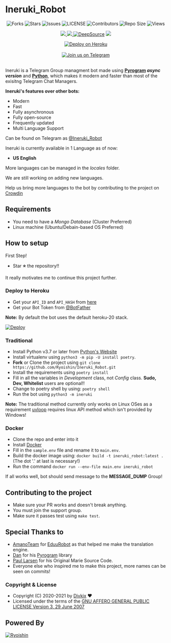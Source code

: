 # Ineruki_Robot

<p align='center'>
  <img src="https://img.shields.io/github/forks/Ryoishin/Ineruki_Robot?style=flat-square" alt="Forks">
  <img src="https://img.shields.io/github/stars/Ryoishin/Ineruki_Robot?style=flat-square" alt="Stars">
  <img src="https://img.shields.io/github/issues/Ryoishin/Ineruki_Robot?style=flat-square" alt="Issues">
  <img src="https://img.shields.io/github/license/Ryoishin/Ineruki_Robot?style=flat-square" alt="LICENSE">
  <img src="https://img.shields.io/github/contributors/Ryoishin/Ineruki_Robot?style=flat-square" alt="Contributors">
  <img src="https://img.shields.io/github/repo-size/Ryoishin/Ineruki_Robot?style=flat-square" alt="Repo Size">
  <img src="https://hits.seeyoufarm.com/api/count/incr/badge.svg?url=https://github.com/Ryoishin/Ineruki_Robot&amp;title=Profile%20Views" alt="Views">
</p>

<p align='center'>
  <a href="https://www.python.org/" alt="made-with-python"> <img src="https://img.shields.io/badge/Made%20with-Python-1f425f.svg?style=flat-square&logo=python&color=blue" /> </a>
  <a href="https://github.com/Ryoishin/Ineruki_Robot" alt="Docker!"> <img src="https://aleen42.github.io/badges/src/docker.svg" /> </a>
  <a href="https://deepsource.io/gh/Ryoishin/Ineruki_Robot/?ref=repository-badge"><img src="https://static.deepsource.io/deepsource-badge-light-mini.svg" alt="DeepSource"></a>
  <a href="https://makeapullrequest.com" alt="PRs Welcome"> <img src="https://img.shields.io/badge/PRs-welcome-brightgreen.svg?style=flat-square" /> </a>
</p>

<p align='center'>
 <a href="https://heroku.com/deploy?template=https://github.com/Ryoishin/Ineruki_Robot"><img src="https://www.herokucdn.com/deploy/button.svg" alt="Deploy on Heroku"></a></br></br>
  <a href="https://t.me/Ryoishin"><img src="https://img.shields.io/badge/Telegram-2CA5E0?style=for-the-badge&amp;logo=telegram&amp;logoColor=white" alt="Join us on Telegram"></a></br></br>

</p>


Ineruki is a Telegram Group managment bot made using **[Pyrogram](https://github.com/pyrogram/pyrogram) _async version_** and **[Python](https://python.org)**, which makes it modern and faster than most of the exisitng Telegram Chat Managers.

**Ineruki's features over other bots:**
- Modern
- Fast
- Fully asynchronous
- Fully open-source
- Frequently updated
- Multi Language Support

Can be found on Telegram as [@Ineruki_Robot](https://t.me/Ineruki_Robot)
</br>

Ineruki is currently available in 1 Language as of now:
- **US English**

More languages can be managed in the _locales_ folder.

We are still working on adding new languages.

Help us bring more languages to the bot by contributing to the project on [Crowdin](https://crowdin.com/project/inerukirobot)

## Requirements
- You need to have a *Mongo Database* (Cluster Preferred)
- Linux machine (Ubuntu/Debain-based OS Preferred)


## How to setup

First Step!
- Star **⭐** the repository!!

It really motivates me to continue this project further.

### Deploy to Heroku
- Get your `API_ID` and `API_HASH` from [here](https://my.telegram.org/)
- Get your Bot Token from [@BotFather](https://t.me/BotFather)

**Note:** By default the bot uses the default heroku-20 stack.

[![Deploy](https://www.herokucdn.com/deploy/button.svg)](https://heroku.com/deploy?template=https://github.com/Ryoishin/Ineruki_Robot)

### Traditional

- Install Python v3.7 or later from [Python's Website](https://python.org)
- Install virtualenv using `python3 -m pip -U install poetry`.
- **Fork** or Clone the project using `git clone https://github.com/Ryoishin/Ineruki_Robot.git`
- Install the requirements using `poetry install`
- Fill in all the variables in *Development* class, not *Config* class. **Sudo, Dev, Whitelist** users are optional!!
- Change to poetry shell by using: `poetry shell`
- Run the bot using `python3 -m ineruki`

**Note:** The traditional method currently only works on Linux OSes as a requirement [uvloop](https://pypi.org/project/uvloop/) requires linux API method which isn't provided by Windows!

### Docker

- Clone the repo and enter into it
- Install [Docker](https://www.docker.com/)
- Fill in the `sample.env` file and rename it to `main.env`.
- Build the docker image using: `docker build -t ineruki_robot:latest .` (The dot '.' at last is necessary!)
- Run the command `docker run --env-file main.env ineruki_robot`


If all works well, bot should send message to the **MESSAGE_DUMP** Group!


## Contributing to the project

- Make sure your PR works and doesn't break anything.
- You must join the support group.
- Make sure it passes test using `make test`.


## Special Thanks to
- [AmanoTeam](https://github.com/AmanoTeam/) for [EduuRobot](https://github.com/AmanoTeam/EduuRobot) as that helped me make the translation engine.
- [Dan](https://github.com/delivrance) for his [Pyrogram](https://github.com/pyrogram/pyrogram) library
- [Paul Larsen](https://github.com/PaulSonOfLars) for his Original Marie Source Code.
- Everyone else who inspired me to make this project, more names can be seen on commits!


### Copyright & License

* Copyright (C) 2020-2021 by [Divkix](https://github.com/Divkix) ❤️️
* Licensed under the terms of the [GNU AFFERO GENERAL PUBLIC LICENSE Version 3, 29 June 2007](https://github.com/Ryoishin/Ineruki_Robot/blob/master/LICENSE)

## Powered By

[![Ryoishin](https://img.shields.io/badge/Divide-Projects-green?style=for-the-badge&logo=appveyor)](https://t.me/RyoishinDiscussion)
